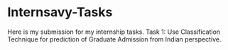 # Internsavy-Tasks
Here is my submission for my internship tasks.
Task 1: Use Classification Technique for prediction of Graduate Admission from Indian perspective.

